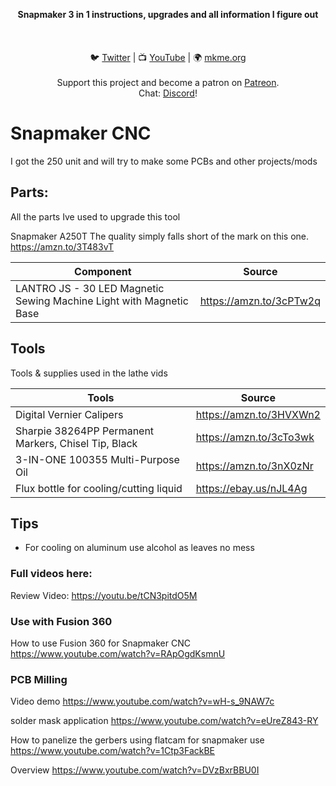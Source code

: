 <p align="center">
<b>Snapmaker 3 in 1 instructions, upgrades and all information I figure out  </b><br>
<br><br>
<br>🐦 <a href="https://twitter.com/mkmeorg">Twitter</a>
| 📺 <a href="https://www.youtube.com/mkmeorg">YouTube</a>
| 🌍 <a href="http://www.mkme.org">mkme.org</a><br>
<br>
Support this project and become a patron on <a href="https://www.patreon.com/EricWilliam">Patreon</a>.<br>
Chat: <a href="https://discord.gg/j9S4Fgv">Discord</a></b>!
</p>

# Snapmaker CNC

I got the 250 unit and will try to make some PCBs and other projects/mods

## Parts:

All the parts Ive used to upgrade this tool

Snapmaker A250T The quality simply falls short of the mark on this one. https://amzn.to/3T483vT


|     Component    | Source  |
| ---------- |----------------|
| LANTRO JS - 30 LED Magnetic Sewing Machine Light with Magnetic Base    | https://amzn.to/3cPTw2q

## Tools

Tools & supplies used in the lathe vids


|     Tools    | Source  |
| ---------- |----------------|
| Digital Vernier Calipers | https://amzn.to/3HVXWn2
| Sharpie 38264PP Permanent Markers, Chisel Tip, Black | https://amzn.to/3cTo3wk
| 3-IN-ONE 100355 Multi-Purpose Oil | https://amzn.to/3nX0zNr
| Flux bottle for cooling/cutting liquid | https://ebay.us/nJL4Ag 


##  Tips

- For cooling on aluminum use alcohol as leaves no mess 


### Full videos here:

Review Video: https://youtu.be/tCN3pitdO5M

### Use with Fusion 360

How to use Fusion 360 for Snapmaker CNC https://www.youtube.com/watch?v=RApOgdKsmnU

### PCB Milling

Video demo https://www.youtube.com/watch?v=wH-s_9NAW7c

solder mask application https://www.youtube.com/watch?v=eUreZ843-RY

How to panelize the gerbers using flatcam for snapmaker use https://www.youtube.com/watch?v=1Ctp3FackBE

Overview https://www.youtube.com/watch?v=DVzBxrBBU0I



